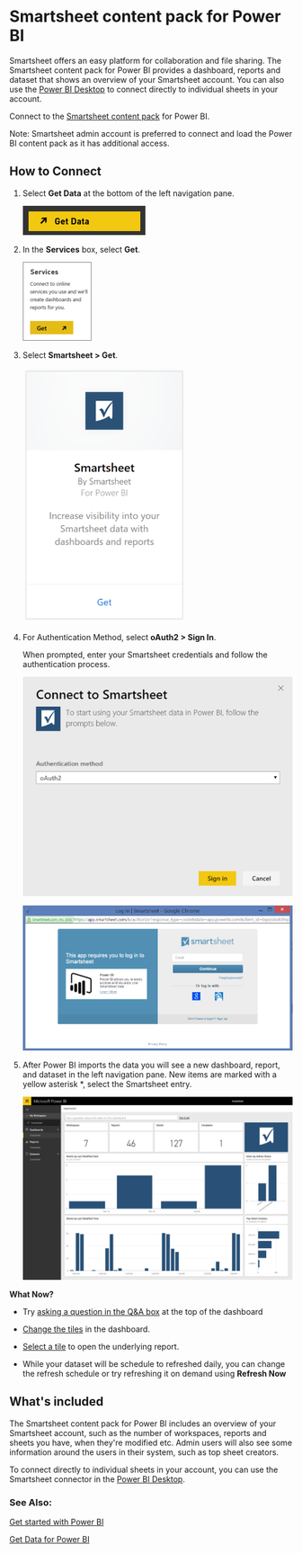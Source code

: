 <properties
   pageTitle="Smartsheet content pack"
   description="Smartsheet content pack for Power BI"
   services="powerbi"
   documentationCenter=""
   authors="ajayan"
   manager="erikre"
   backup="maggiesMSFT"
   editor=""
   tags=""
   qualityFocus="no"
   qualityDate=""/>

<tags
   ms.service="powerbi"
   ms.devlang="NA"
   ms.topic="article"
   ms.tgt_pltfrm="NA"
   ms.workload="powerbi"
   ms.date="08/10/2017"
   ms.author="ajayan"/>

# Smartsheet content pack for Power BI

Smartsheet offers an easy platform for collaboration and file sharing. The Smartsheet content pack for Power BI provides a dashboard, reports and dataset that shows an overview of your Smartsheet account. You can also use the [Power BI Desktop](powerbi-desktop-connect-to-data.md) to connect directly to individual sheets in your account. 

Connect to the [Smartsheet content pack](https://app.powerbi.com/groups/me/getdata/services/smartsheet) for Power BI.

Note: Smartsheet admin account is preferred to connect and load the Power BI content pack as it has additional access.

## How to Connect

1.  Select **Get Data** at the bottom of the left navigation pane.

	![](media/powerbi-content-pack-smartsheet/PBI_GetData.png)

2.  In the **Services** box, select **Get**.

	![](media/powerbi-content-pack-smartsheet/PBI_GetServices.png) 

3.  Select **Smartsheet \> Get**.

	![](media/powerbi-content-pack-smartsheet/smartsheet.png)

4.  For Authentication Method, select **oAuth2 \> Sign In**.

	When prompted, enter your Smartsheet credentials and follow the authentication process.

	![](media/powerbi-content-pack-smartsheet/creds.png)

    ![](media/powerbi-content-pack-smartsheet/creds2.png)

6.  After Power BI imports the data you will see a new dashboard, report, and dataset in the left navigation pane. New items are marked with a yellow asterisk \*, select the Smartsheet entry.

	![](media/powerbi-content-pack-smartsheet/dashboard.png)


**What Now?**

- Try [asking a question in the Q&A box](powerbi-service-q-and-a.md) at the top of the dashboard

- [Change the tiles](powerbi-service-edit-a-tile-in-a-dashboard.md) in the dashboard.

- [Select a tile](powerbi-service-dashboard-tiles.md) to open the underlying report.

- While your dataset will be schedule to refreshed daily, you can change the refresh schedule or try refreshing it on demand using **Refresh Now**

## What's included

The Smartsheet content pack for Power BI includes an overview of your Smartsheet account, such as the number of workspaces, reports and sheets you have, when they're modified etc. Admin users will also see some information around the users in their system, such as top sheet creators.  

To connect directly to individual sheets in your account, you can use the Smartsheet connector in the [Power BI Desktop](powerbi-desktop-connect-to-data.md).  

### See Also:

[Get started with Power BI](powerbi-service-get-started.md)

[Get Data for Power BI](powerbi-service-get-data.md)
